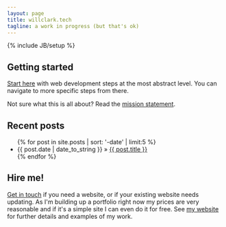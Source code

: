 ```yaml
---
layout: page
title: willclark.tech
tagline: a work in progress (but that's ok)
---
```

{% include JB/setup %}

## Getting started

[Start here] with web development steps at the most abstract level. You can navigate to more specific steps from there.

Not sure what this is all about? Read the [mission statement].

## Recent posts

<ul class="posts">
  {% for post in site.posts | sort: '-date' | limit:5 %}
    <li><span>{{ post.date | date_to_string }}</span> &raquo; <a href="{{ BASE_PATH }}{{ post.url }}">{{ post.title }}</a></li>
  {% endfor %}
</ul>

## Hire me!

[Get in touch] if you need a website, or if your existing website needs updating. As I'm building up a portfolio right now my prices are very reasonable and if it's a simple site I can even do it for free. See [my website] for further details and examples of my work.

[Start here]: pages/start-here.html
[mission statement]: general/2015/10/16/mission-statement/
[Get in touch]: mailto:will@willclark.tech
[my website]: http://willclark.tech